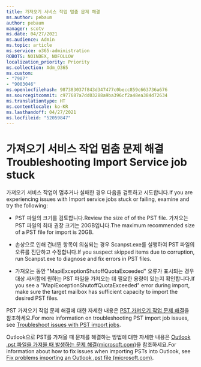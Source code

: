 ```yaml
---
title: 가져오기 서비스 작업 멈춤 문제 해결
ms.author: pebaum
author: pebaum
manager: scotv
ms.date: 04/27/2021
ms.audience: Admin
ms.topic: article
ms.service: o365-administration
ROBOTS: NOINDEX, NOFOLLOW
localization_priority: Priority
ms.collection: Adm_O365
ms.custom:
- "7907"
- "9003046"
ms.openlocfilehash: 987383037f843d347477c0becc859c663736a676
ms.sourcegitcommit: c977687a7dd03288a9ba396cf2a48ea384d72634
ms.translationtype: HT
ms.contentlocale: ko-KR
ms.lasthandoff: 04/27/2021
ms.locfileid: "52059847"
---
```

# <a name="troubleshooting-import-service-job-stuck"></a><span data-ttu-id="054ec-102">가져오기 서비스 작업 멈춤 문제 해결</span><span class="sxs-lookup"><span data-stu-id="054ec-102">Troubleshooting Import Service job stuck</span></span>

<span data-ttu-id="054ec-103">가져오기 서비스 작업이 멈추거나 실패한 경우 다음을 검토하고 시도합니다.</span><span class="sxs-lookup"><span data-stu-id="054ec-103">If you are experiencing issues with Import service jobs stuck or failing, examine and try the following:</span></span>

- <span data-ttu-id="054ec-104">PST 파일의 크기를 검토합니다.</span><span class="sxs-lookup"><span data-stu-id="054ec-104">Review the size of of the PST file.</span></span> <span data-ttu-id="054ec-105">가져오는 PST 파일의 최대 권장 크기는 20GB입니다.</span><span class="sxs-lookup"><span data-stu-id="054ec-105">The maximum recommended size of a PST file for import is 20GB.</span></span>

- <span data-ttu-id="054ec-106">손상으로 인해 건너뛴 항목이 의심되는 경우 Scanpst.exe를 실행하여 PST 파일의 오류를 진단하고 수정합니다.</span><span class="sxs-lookup"><span data-stu-id="054ec-106">If you suspect skipped items due to corruption, run Scanpst.exe to diagnose and fix errors in PST files.</span></span>

- <span data-ttu-id="054ec-107">가져오는 동안 "MapiExceptionShutoffQuotaExceeded" 오류가 표시되는 경우 대상 사서함에 원하는 PST 파일을 가져오는 데 필요한 용량이 있는지 확인합니다.</span><span class="sxs-lookup"><span data-stu-id="054ec-107">If you see a "MapiExceptionShutoffQuotaExceeded" error during import, make sure the target mailbox has sufficient capacity to import the desired PST files.</span></span>

<span data-ttu-id="054ec-108">PST 가져오기 작업 문제 해결에 대한 자세한 내용은 [PST 가져오기 작업 문제 해결](https://docs.microsoft.com/office365/troubleshoot/pst-import-service/issues-with-pst-import-job)을 참조하세요.</span><span class="sxs-lookup"><span data-stu-id="054ec-108">For more information on troubleshooting PST import job issues, see [Troubleshoot issues with PST import jobs](https://docs.microsoft.com/office365/troubleshoot/pst-import-service/issues-with-pst-import-job).</span></span>

<span data-ttu-id="054ec-109">Outlook으로 PST를 가져올 때 문제를 해결하는 방법에 대한 자세한 내용은 [Outlook .pst 파일을 가져올 때 발생하는 문제 해결(microsoft.com)](https://support.microsoft.com/topic/fix-problems-importing-an-outlook-pst-file-2d2e50dc-5c36-4ab2-ab50-f1be733b3d6e?ui=en-us&rs=en-us&ad=us)을 참조하세요.</span><span class="sxs-lookup"><span data-stu-id="054ec-109">For information about how to fix issues when importing PSTs into Outlook, see [Fix problems importing an Outlook .pst file (microsoft.com)](https://support.microsoft.com/topic/fix-problems-importing-an-outlook-pst-file-2d2e50dc-5c36-4ab2-ab50-f1be733b3d6e?ui=en-us&rs=en-us&ad=us).</span></span>